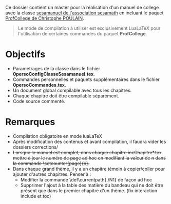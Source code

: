 Ce dossier contient un master pour la réalisation d'un manuel de college avec la classe [sesamanuel de l'association sesamath](https://www.ctan.org/pkg/sesamanuel) en incluant le paquet [ProfCollege de Christophe POULAIN](https://ctan.org/pkg/profcollege).

> Le mode de compilation à utiliser est exclusivement LuaLaTeX pour l'utilisation de certaines commandes du paquet **ProfCollege**.

# Objectifs

- Parametrages de la classe dans le fichier **0persoConfigClasseSesamanuel.tex**.
- Commandes personnelles et paquets supplémentaires dans le fichier **0persoCommandes.tex**.
- Un document global compilable avec tous les chapitres.
- Chaque chapitre doit être compilable séparément.
- Code source commenté.

# Remarques 

- Compilation obligatoire en mode luaLaTeX
- Après modification des contenus et avant compilation, il faudra vider les dossiers corrections/
- ~~Lorsque le manuel est complet, dans chaque chapitre incChapitre*.tex mettre à jour le numéro de page ad hoc 
en modifiant la valeur de n dans la commande \setcounter{page}{n}.~~
- Dans chaque grand thème, il y a un chapitre témoin à copier/coller pour ajouter d'autres chapitres. Penser à :
    - Modifier la commande \def\currentpath{./N1} de façon ad hoc
    - Supprimer l'ajout à la table des matière du bandeau qui ne doit être présent que dans le premier chapitre d'un thème. (fix interaction include et toc)